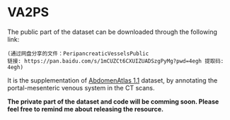 # VA2PS
The public part of the dataset can be downloaded through the following link:  
```
(通过网盘分享的文件：PeripancreaticVesselsPublic
链接: https://pan.baidu.com/s/1mCUZCt6CXUIZUADSzgPyMg?pwd=4egh 提取码: 4egh)
```
It is the supplementation of [AbdomenAtlas 1.1](https://www.zongweiz.com/dataset) dataset, by annotating the portal-mesenteric venous system in the CT scans.  

**The private part of the dataset and code will be comming soon. Please feel free to remind me about releasing the resource.**